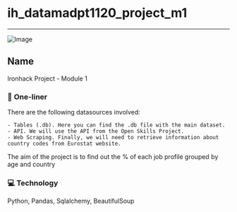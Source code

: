 # ih_datamadpt1120_project_m1

---

![Image](https://res.cloudinary.com/springboard-images/image/upload/q_auto,f_auto,fl_lossy/wordpress/2019/05/aiexcerpt.png)

## **Name**
Ironhack Project - Module 1 

### :running: **One-liner**
There are the following datasources involved:

	- Tables (.db). Here you can find the .db file with the main dataset.
	- API. We will use the API from the Open Skills Project.
	- Web Scraping. Finally, we will need to retrieve information about country codes from Eurostat website.

The aim of the project is to find out the % of each job profile grouped by age and country

### :computer: **Technology**
Python, Pandas, Sqlalchemy, BeautifulSoup
